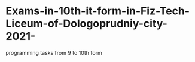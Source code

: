 # Exams-in-10th-it-form-in-Fiz-Tech-Liceum-of-Dologoprudniy-city-2021-
programming tasks from 9 to 10th form
